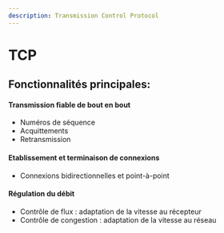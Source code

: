 ```yaml
---
description: Transmission Control Protocol
---
```


# TCP

## Fonctionnalités principales:

#### Transmission fiable de bout en bout

* Numéros de séquence
* Acquittements
* Retransmission

#### Etablissement et terminaison de connexions

* Connexions bidirectionnelles et point-à-point

#### Régulation du débit

* Contrôle de flux : adaptation de la vitesse au récepteur
* Contrôle de congestion : adaptation de la vitesse au réseau

